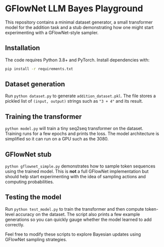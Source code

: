 # GFlowNet LLM Bayes Playground

This repository contains a minimal dataset generator, a small transformer model for the addition task and a stub demonstrating how one might start experimenting with a GFlowNet-style sampler.

## Installation

The code requires Python 3.8+ and PyTorch. Install dependencies with:

```bash
pip install -r requirements.txt
```

## Dataset generation

Run `python dataset.py` to generate `addition_dataset.pkl`. The file stores a
pickled list of `(input, output)` strings such as `"3 + 4"` and its result.

## Training the transformer

`python model.py` will train a tiny seq2seq transformer on the dataset. Training runs for a few epochs and prints the loss. The model architecture is simplified so it can run on a GPU such as the 3080.

## GFlowNet stub

`python gflownet_simple.py` demonstrates how to sample token sequences using the trained model. This is **not** a full GFlowNet implementation but should help start experimenting with the idea of sampling actions and computing probabilities.

## Testing the model

Run `python test_model.py` to train the transformer and then compute token-level accuracy on the dataset. The script also prints a few example generations so you can quickly gauge whether the model learned to add correctly.

Feel free to modify these scripts to explore Bayesian updates using GFlowNet sampling strategies.
